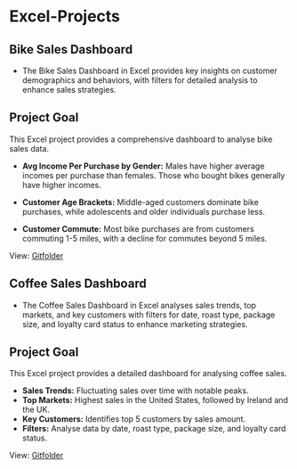 <h1> Excel-Projects</h1>

<h2>Bike Sales Dashboard</h2>

-  <p>The Bike Sales Dashboard in Excel provides key insights on customer demographics and behaviors, with filters for detailed analysis to enhance sales strategies.</p>

<h2>Project Goal</h2>

 <p>This Excel project provides a comprehensive dashboard to analyse bike sales data.</p>

- **Avg Income Per Purchase by Gender:** Males have higher average incomes per purchase than females. Those who bought bikes generally have higher incomes.</p>
- **Customer Age Brackets:** Middle-aged customers dominate bike purchases, while adolescents and older individuals purchase less.</p>
- **Customer Commute:** Most bike purchases are from customers commuting 1-5 miles, with a decline for commutes beyond 5 miles.</p>

 View: <a href="Bike_Sales Project">Gitfolder </a>


  
<h2>Coffee Sales Dashboard</h2>

- <p>The Coffee Sales Dashboard in Excel analyses sales trends, top markets, and key customers with filters for date, roast type, package size, and loyalty card status to enhance marketing strategies.</p>

<h2>Project Goal</h2>

This Excel project provides a detailed dashboard for analysing coffee sales.

- **Sales Trends:** Fluctuating sales over time with notable peaks.
- **Top Markets:** Highest sales in the United States, followed by Ireland and the UK.
- **Key Customers:** Identifies top 5 customers by sales amount.
- **Filters:** Analyse data by date, roast type, package size, and loyalty card status.

 View:  <a href="Coffee_Orders Project">Gitfolder </a>

